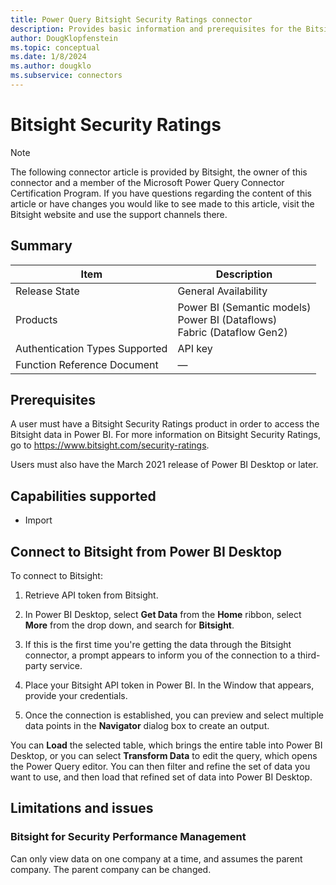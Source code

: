 ```yaml
---
title: Power Query Bitsight Security Ratings connector
description: Provides basic information and prerequisites for the Bitsight Security Ratings connector, descriptions of the optional input parameters, and discusses limitations and issues you might encounter.
author: DougKlopfenstein
ms.topic: conceptual
ms.date: 1/8/2024
ms.author: dougklo
ms.subservice: connectors
---
```


# Bitsight Security Ratings

> [!NOTE]
>The following connector article is provided by Bitsight, the owner of this connector and a member of the Microsoft Power Query Connector Certification Program. If you have questions regarding the content of this article or have changes you would like to see made to this article, visit the Bitsight website and use the support channels there.

## Summary

| Item | Description |
| ------ | ------ |
| Release State | General Availability |
| Products | Power BI (Semantic models)<br/>Power BI (Dataflows)<br/>Fabric (Dataflow Gen2) |
| Authentication Types Supported | API key |
| Function Reference Document | &mdash; |

## Prerequisites

A user must have a Bitsight Security Ratings product in order to access the Bitsight data in Power BI. For more information on Bitsight Security Ratings, go to https://www.bitsight.com/security-ratings.

Users must also have the March 2021 release of Power BI Desktop or later.

## Capabilities supported

* Import

## Connect to Bitsight from Power BI Desktop

To connect to Bitsight:

1. Retrieve API token from Bitsight.

2. In Power BI Desktop, select **Get Data** from the **Home** ribbon, select **More** from the drop down, and search for **Bitsight**.

3. If this is the first time you're getting the data through the Bitsight connector, a prompt appears to inform you of the connection to a third-party service.

4. Place your Bitsight API token in Power BI. In the Window that appears, provide your credentials.

5. Once the connection is established, you can preview and select multiple data points in the **Navigator** dialog box to create an output.

You can **Load** the selected table, which brings the entire table into Power BI Desktop, or you can select **Transform Data** to edit the query, which opens the Power Query editor. You can then filter and refine the set of data you want to use, and then load that refined set of data into Power BI Desktop.

## Limitations and issues

### Bitsight for Security Performance Management

Can only view data on one company at a time, and assumes the parent company. The parent company can be changed.  
